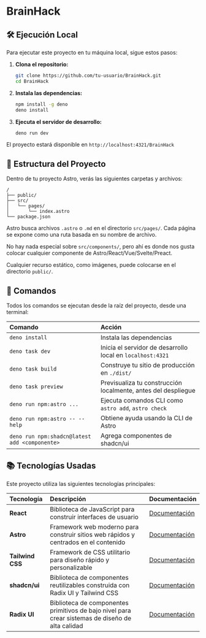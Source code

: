 # BrainHack

## 🛠️ Ejecución Local

Para ejecutar este proyecto en tu máquina local, sigue estos pasos:

1. **Clona el repositorio:**
   ```bash
   git clone https://github.com/tu-usuario/BrainHack.git
   cd BrainHack
   ```

2. **Instala las dependencias:**
   ```bash
   npm install -g deno
   deno install
   ```

3. **Ejecuta el servidor de desarrollo:**
   ```bash
   deno run dev
   ```

El proyecto estará disponible en `http://localhost:4321/BrainHack`

## 🚀 Estructura del Proyecto

Dentro de tu proyecto Astro, verás las siguientes carpetas y archivos:

```text
/
├── public/
├── src/
│   └── pages/
│       └── index.astro
└── package.json
```

Astro busca archivos `.astro` o `.md` en el directorio `src/pages/`. Cada página se expone como una
ruta basada en su nombre de archivo.

No hay nada especial sobre `src/components/`, pero ahí es donde nos gusta colocar cualquier
componente de Astro/React/Vue/Svelte/Preact.

Cualquier recurso estático, como imágenes, puede colocarse en el directorio `public/`.

## 🧞 Comandos

Todos los comandos se ejecutan desde la raíz del proyecto, desde una terminal:

| Comando                                       | Acción                                                        |
| :-------------------------------------------- | :------------------------------------------------------------ |
| `deno install`                                | Instala las dependencias                                      |
| `deno task dev`                               | Inicia el servidor de desarrollo local en `localhost:4321`    |
| `deno task build`                             | Construye tu sitio de producción en `./dist/`                 |
| `deno task preview`                           | Previsualiza tu construcción localmente, antes del despliegue |
| `deno run npm:astro ...`                      | Ejecuta comandos CLI como `astro add`, `astro check`          |
| `deno run npm:astro -- --help`                | Obtiene ayuda usando la CLI de Astro                          |
| `deno run npm:shadcn@latest add <componente>` | Agrega componentes de shadcn/ui                               |

## 📚 Tecnologías Usadas

Este proyecto utiliza las siguientes tecnologías principales:

| Tecnología       | Descripción                                                                                      | Documentación                                 |
| :--------------- | :----------------------------------------------------------------------------------------------- | :-------------------------------------------- |
| **React**        | Biblioteca de JavaScript para construir interfaces de usuario                                    | [Documentación](https://react.dev/)           |
| **Astro**        | Framework web moderno para construir sitios web rápidos y centrados en el contenido              | [Documentación](https://docs.astro.build/)    |
| **Tailwind CSS** | Framework de CSS utilitario para diseño rápido y personalizable                                  | [Documentación](https://tailwindcss.com/docs) |
| **shadcn/ui**    | Biblioteca de componentes reutilizables construida con Radix UI y Tailwind CSS                   | [Documentación](https://ui.shadcn.com/)       |
| **Radix UI**     | Biblioteca de componentes primitivos de bajo nivel para crear sistemas de diseño de alta calidad | [Documentación](https://www.radix-ui.com/)    |

